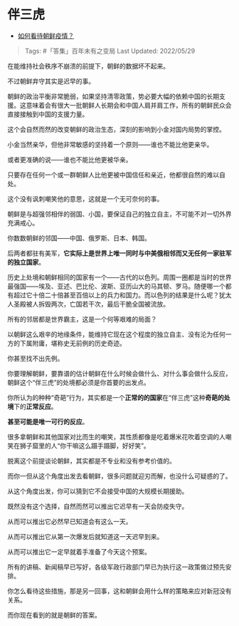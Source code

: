 # 伴三虎

- [如何看待朝鲜疫情？](https://www.zhihu.com/question/532582386/answer/2507149147)

>Tags: #「答集」百年未有之变局 
>Last Updated: 2022/05/29

在能维持社会秩序不崩溃的前提下，朝鲜的数据坏不起来。

不过朝鲜弃守其实是迟早的事。

朝鲜的政治平衡非常脆弱，如果坚持清零政策，势必要大幅的依赖中国的长期支援。这意味着会有很大一批朝鲜人长期会和中国人肩并肩工作，所有的朝鲜民众会直接接触到中国的支援力量。

这个会自然而然的改变朝鲜的政治生态，深刻的影响到小金对国内局势的掌控。

小金当然亲华，但他非常敏感的坚持着一个原则——谁也不能比他更亲华。

或者更准确的说——谁也不能比他更被华亲。

只要存在任何一个或一群朝鲜人比他更被中国信任和亲近，他都很自然的难以自处。

这个没有讽刺嘲笑他的意思，这就是一个无可奈何的事。

朝鲜是与超强邻相伴的弱国、小国，要保证自己的独立自主，不可能不对一切外界充满戒心。

你数数朝鲜的邻国——中国、俄罗斯、日本、韩国。

后两者都驻有美军，**它实际上是世界上唯一同时与中美俄相邻而又无任何一家驻军的独立国家**。

历史上处境和朝鲜相同的国家有一个——古代的以色列。周围一圈都是当时的世界最强国——埃及、亚述、巴比伦、波斯、亚历山大的马其顿、罗马。随便哪一个都有超过它十倍二十倍甚至百倍以上的兵力和国力。而以色列的结果是什么呢？犹太人圣殿被人拆毁两次，亡国若干次，最后干脆全国被流放。

所有的邻居都是世界霸主，这是一个何等艰难的局面？

以朝鲜这么艰辛的地缘条件，能维持它现在这个程度的独立自主、没有沦为任何一方的下属附庸，堪称史无前例的历史奇迹。

你甚至找不出先例。

你要理解朝鲜，要靠谱的估计朝鲜在什么时候会做什么、对什么事会做什么反应，朝鲜这个“伴三虎”的处境都必须是你首要的出发点。

你所认为的种种“奇葩”行为，其实都是一个**正常的的国家**在“伴三虎”这种**奇葩的处境**下的**正常反应**。

**甚至可能是唯一可行的反应**。

很多拿朝鲜和其他国家对比而生的嘲笑，其性质都像是吃着爆米花吹着空调的人嘲笑在狮子窟里的人“你干嘛这么蹑手蹑脚，好好笑”。

脱离这个前提谈论朝鲜，其实都是不专业和没有参考价值的。

而你一但从这个角度出发去看朝鲜，很多问题就迎刃而解，也没什么可疑惑的了。

  

从这个角度出发，你可以猜到它不会接受中国的大规模长期援助。

既然没有这个选择，自然而然可以推出它迟早有一天会防疫失守。

从而可以推出它必然早已知道会有这么一天。

从而可以推出它从第一次爆发后就知道这一天迟早到来。

从而可以推出它一定早就着手准备了今天这个预案。

所有的讲稿、新闻稿早已写好，各级军政行政部门早已为执行这一政策做过预先安排。

你怎么看待这些措施，那是另一回事，这和朝鲜会用什么样的策略来应对新冠没有关系。

而你现在看到的就是朝鲜的答案。